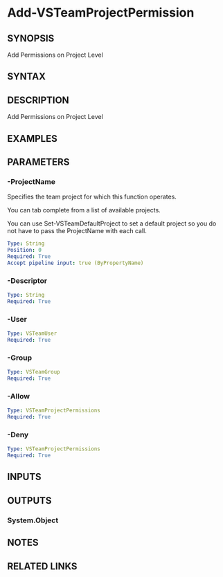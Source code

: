 


# Add-VSTeamProjectPermission

## SYNOPSIS

Add Permissions on Project Level

## SYNTAX

## DESCRIPTION

Add Permissions on Project Level

## EXAMPLES

## PARAMETERS

### -ProjectName

Specifies the team project for which this function operates.

You can tab complete from a list of available projects.

You can use Set-VSTeamDefaultProject to set a default project so
you do not have to pass the ProjectName with each call.

```yaml
Type: String
Position: 0
Required: True
Accept pipeline input: true (ByPropertyName)
```

### -Descriptor

```yaml
Type: String
Required: True
```

### -User

```yaml
Type: VSTeamUser
Required: True
```

### -Group

```yaml
Type: VSTeamGroup
Required: True
```

### -Allow

```yaml
Type: VSTeamProjectPermissions
Required: True
```

### -Deny

```yaml
Type: VSTeamProjectPermissions
Required: True
```

## INPUTS

## OUTPUTS

### System.Object

## NOTES

## RELATED LINKS


